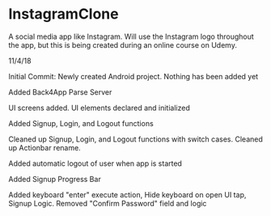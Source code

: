 # InstagramClone
A social media app like Instagram. Will use the Instagram logo throughout the app, but this is being created during an online course on Udemy.

11/4/18

Initial Commit:
Newly created Android project. Nothing has been added yet

Added Back4App Parse Server

UI screens added. UI elements declared and initialized

Added Signup, Login, and Logout functions

Cleaned up Signup, Login, and Logout functions with switch cases. Cleaned up Actionbar rename.

Added automatic logout of user when app is started

Added Signup Progress Bar

Added keyboard "enter" execute action, Hide keyboard on open UI tap, Signup Logic. Removed "Confirm Password" field and logic
